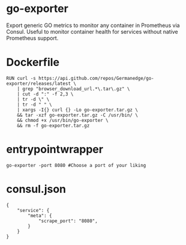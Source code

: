 # go-exporter
Export generic GO metrics to monitor any container in Prometheus via Consul.
Useful to monitor container health for services without native Prometheus support.

# Dockerfile
```
RUN curl -s https://api.github.com/repos/Germanedge/go-exporter/releases/latest \
    | grep "browser_download_url.*\.tar\.gz" \
    | cut -d ":" -f 2,3 \
    | tr -d \" \
    | tr -d " " \
    | xargs -I{} curl {} -Lo go-exporter.tar.gz \
    && tar -xzf go-exporter.tar.gz -C /usr/bin/ \
    && chmod +x /usr/bin/go-exporter \
    && rm -f go-exporter.tar.gz
```

# entrypointwrapper
```
go-exporter -port 8080 #Choose a port of your liking
```

# consul.json
```
{
    "service": {
        "meta": {
            "scrape_port": "8080",
        }
    }
}
```
